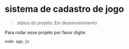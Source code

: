 <h1>sistema de cadastro de jogo</h1>

>status do projeto: Em desenvolvimento 

Para rodar esse projeto por favor digite

```
node app.js
```
